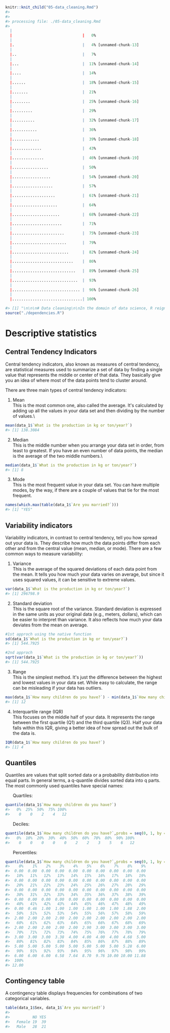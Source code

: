 
```r
knitr::knit_child("05-data_cleaning.Rmd")
#> 
#> 
#> processing file: ./05-data_cleaning.Rmd
#>   |                                       |                               |   0%  |                                       |.                              |   4% [unnamed-chunk-13]  |                                       |..                             |   7%                     |                                       |...                            |  11% [unnamed-chunk-14]  |                                       |....                           |  14%                     |                                       |......                         |  18% [unnamed-chunk-15]  |                                       |.......                        |  21%                     |                                       |........                       |  25% [unnamed-chunk-16]  |                                       |.........                      |  29%                     |                                       |..........                     |  32% [unnamed-chunk-17]  |                                       |...........                    |  36%                     |                                       |............                   |  39% [unnamed-chunk-18]  |                                       |.............                  |  43%                     |                                       |..............                 |  46% [unnamed-chunk-19]  |                                       |................               |  50%                     |                                       |.................              |  54% [unnamed-chunk-20]  |                                       |..................             |  57%                     |                                       |...................            |  61% [unnamed-chunk-21]  |                                       |....................           |  64%                     |                                       |.....................          |  68% [unnamed-chunk-22]  |                                       |......................         |  71%                     |                                       |.......................        |  75% [unnamed-chunk-23]  |                                       |........................       |  79%                     |                                       |.........................      |  82% [unnamed-chunk-24]  |                                       |...........................    |  86%                     |                                       |............................   |  89% [unnamed-chunk-25]  |                                       |.............................  |  93%                     |                                       |.............................. |  96% [unnamed-chunk-26]  |                                       |...............................| 100%                   
#> [1] "\n\n\n# Data cleaning\n\nIn the domain of data science, R reigns supreme as a tool for transforming raw data into actionable insights. \nData cleaning, a core competency of R, empowers us to clean, filter, transform, and aggregate data, paving the way for meaningful analysis. This introductory paragraph delves into the world of data manipulation and data cleaning in R, highlighting its significance and exploring the key concepts involved.\n\nThere are several methods used for data cleansing, including:\n\n## Renaming colums\n\nDuring data cleansing, column renaming plays a crucial role in organizing and clarifying the dataset. This step involves assigning meaningful and consistent names to columns, which facilitates their interpretation and subsequent use in analysis.\n\n\n```r\n#load the package\nlibrary(dplyr)\n\n#rename the variable \"Are you married?\"\ndata_1 %>%\n  dplyr::rename(marital_status=`Are you married?`)\n```\n\n\n## Handling Missing Data: \n\nMissing data, also known as missing values, is a common challenge encountered in data analysis. It refers to the absence of information for specific variables in certain observations within your dataset. To deal with missing data we have two options: impute data or remove data.\n\n&nbsp;&nbsp;&nbsp;&nbsp;&nbsp;&nbsp;2.1) Imputation\n\nwe can use imputation by mean, median or mode.\n\n&nbsp;&nbsp;&nbsp;&nbsp;&nbsp;&nbsp;&nbsp;&nbsp;- *Imputation by mean*:\n\n\n```r\n#Create a new column of number of varieties\ndata_1$number_variety <- str_sub(data_1$`How many varieties do you grow on the same plot or in the same field?`, 1, 1)\n\n#verify the type of the column\nstr(data_1$number_variety)\n\n#transform the type into number\ndata_1$number_variety <- as.integer(data_1$number_variety)\n\n#impute NA values by mean\ndata_1$number_variety[is.na(data_1$number_variety)]<-round(mean(data_1$number_variety, na.rm = TRUE))\n```\n\n\n&nbsp;&nbsp;&nbsp;&nbsp;&nbsp;&nbsp;&nbsp;&nbsp;- *Imputation by median*:\n\n\n```r\nlibrary(stringr)\n#function to extract the number of kg in the column\ndata_1$`What is the production in kg or ton/year?` <- sapply(data_1$`What is the production in kg or ton/year?`, function(x) {\n    # Extract digits using regular expression and convert to numeric\n    str_extract(x, \"\\\\d+\") %>% as.numeric()\n})\n\n#impute the column by median\ndata_1$`What is the production in kg or ton/year?`[is.na(data_1$`What is the production in kg or ton/year?`)]<-median(data_1$`What is the production in kg or ton/year?`, na.rm = TRUE)\n\n```\n\n\n&nbsp;&nbsp;&nbsp;&nbsp;&nbsp;&nbsp;&nbsp;&nbsp;- *Imputation by mode*:\n\n\n```r\ndata_1$`Where do you get your seeds?`[is.na(data_1$`Where do you get your seeds?`)] <- names(which.max(table(data_1$`Where do you get your seeds?`)))\n```\n\n&nbsp;&nbsp;&nbsp;&nbsp;&nbsp;&nbsp;2.2) Removing data\n\nThere are 2 usuals methods for deleting data when dealing with missing data: listwise and dropping variables.\n\n&nbsp;&nbsp;&nbsp;&nbsp;&nbsp;&nbsp;&nbsp;&nbsp;- *Listwise*:\n\nIn this method, all data for an observation that has one or more missing values are deleted. The analysis is run only on observations that have a complete set of data. \n\n\n```r\nna.omit(data_1)\n```\n\n\n&nbsp;&nbsp;&nbsp;&nbsp;&nbsp;&nbsp;&nbsp;&nbsp;- *Dropping variables*:\n\nIf data is missing for a large proportion of the observations, it may be best to discard the variable entirely if it is insignificant.\n\n\n```r\nsubset( data_1, select = -c(`How do you call these varieties you have?`))\n```\n\n## Handling outliers\n\nData points far from the dataset’s other points are considered outliers. The presence of outliers can pose significant problems in statistical analysis and machine learning. They can bias model parameter estimates, lead to erroneous conclusions and affect algorithm performance.\n\n\n```r\noutlier_values <- boxplot.stats(data_1$`How many children do you have?`)$out  # outlier values.\nboxplot(data_1$`How many children do you have?`, main=\"Number of children\", boxwex=0.1)\nmtext(paste(\"Outliers: \", paste(outlier_values, collapse=\", \")), cex=0.6)\n```\n\nAfter identify outliers you can handle it by either impute those outliers by a value (mean, median, mode) or use the method of capping (For missing values that lie outside the **1.5 * IQR** limits, we could cap it by replacing those observations outside the lower limit with the value of 5th percentile and those that lie above the upper limit, with the value of 95th percentile)\n\n## Removing duplicates: \\\nRemoving duplicates ensures that each data point is represented only once, leading to more accurate and consistent data for analysis.\n\n\n```r\ndata_1 <- data_1 %>% \n  dplyr::distinct()\n```\n\n## Checking data structure: \n\nChecking data types is a crucial step in data analysis because it ensures you're working with the data in the way it's intended in order to avoid errors later in the analysis.\n\n\n```r\nstr(data_1)\n```\n\nYou can change the type of your data across many functions like: as.numeric(), as.character(), as.factor() etc....if the data is not in the right type.\n\n## Handling Inconsistent Categorical Data\n\nCategorical variables may have inconsistent spellings or categories. The recode() function or manual recoding can help standardize categories.\n\n\n```r\ndata_1 <- data_1 %>%\n  dplyr::mutate(`How do you store your seed?` = dplyr::recode(`How do you store your seed?`, \"In bags\" = \"in bags\"))\n```\n\n\n## Combine dataframes\n\nSuppose the dataset combines data from different sources, we can combine differents datasets into one. When combining data from multiple sources, ensure that all data fields align correctly.\n&nbsp;&nbsp;&nbsp;&nbsp;- Combine by column\n\n\n```r\nculture1 <- data.frame(\n  Culture = c(\"wheat\", \"maize\", \"rice\"),\n  Area = c(100, 150, 120)\n)\n\nculture2 <- data.frame(\n  Culture = c(\"wheat\", \"maize\", \"rice\"),\n  Return = c(50, 60, 45)\n)\n\nculture_final1 <- cbind(culture1, culture2)\n```\n\n&nbsp;&nbsp;&nbsp;&nbsp;- combine by row\n\n\n```r\nculture3 <- data.frame(\n  Culture = c(\"wheat\", \"maize\", \"rice\"),\n  Area = c(100, 150, 120)\n)\n\nculture4 <- data.frame(\n  Culture = c(\"potato\", \"cassava\"),\n  Area = c(250, 400)\n)\n\nculture_final2 <- rbind(culture3, culture4)\n```\n\n## Data Validation\n\nData validation involves checking data against predefined rules or criteria. It ensures that data adheres to specific requirements or constraints.\n\nValidation checks can prevent incorrect or inconsistent data from entering your analysis.\n\n## Regular expressions\n\nRegular expressions (regex) are powerful tools for pattern matching and replacement in text data. The gsub() function is commonly used for global pattern substitution.\n\n\n```r\ndata_1$`How much does 1kg of tasba seed cost?` <- gsub(\"FCFA\", \"\", \n                        data_1$`How much does 1kg of tasba seed cost?`)\n```\n\n\n"
source("./dependencies.R")
```


# Descriptive statistics

## Central Tendency Indicators

Central tendency indicators, also known as measures of central tendency, are statistical measures used to summarize a set of data by finding a single value that represents the middle or center of that data. They basically give you an idea of where most of the data points tend to cluster around.

There are three main types of central tendency indicators:

1. Mean\
This is the most common one, also called the average. It's calculated by adding up all the values in your data set and then dividing by the number of values.\

```r
mean(data_1$`What is the production in kg or ton/year?`)
#> [1] 138.3084
```


2. Median\
This is the middle number when you arrange your data set in order, from least to greatest. If you have an even number of data points, the median is the average of the two middle numbers.\

```r
median(data_1$`What is the production in kg or ton/year?`)
#> [1] 8
```


3. Mode\
This is the most frequent value in your data set. You can have multiple modes, by the way, if there are a couple of values that tie for the most frequent.

```r
names(which.max(table(data_1$`Are you married?`)))
#> [1] "YES"
```


## Variability indicators

Variability indicators, in contrast to central tendency, tell you how spread out your data is. They describe how much the data points differ from each other and from the central value (mean, median, or mode).  There are a few common ways to measure variability:

1. Variance\
This is the average of the squared deviations of each data point from the mean. It tells you how much your data varies on average, but since it uses squared values, it can be sensitive to extreme values.

```r
var(data_1$`What is the production in kg or ton/year?`)
#> [1] 296798.9
```


2. Standard deviation\
This is the square root of the variance. Standard deviation is expressed in the same units as your original data (e.g., meters, dollars), which can be easier to interpret than variance. It also reflects how much your data deviates from the mean on average.

```r
#1st approch using the native function
sd(data_1$`What is the production in kg or ton/year?`)
#> [1] 544.7925

#2nd approch
sqrt(var(data_1$`What is the production in kg or ton/year?`))
#> [1] 544.7925
```


3. Range\
This is the simplest method. It's just the difference between the highest and lowest values in your data set. While easy to calculate, the range can be misleading if your data has outliers.

```r
max(data_1$`How many children do you have?`) - min(data_1$`How many children do you have?`)
#> [1] 12
```

4. Interquartile range (IQR)\
This focuses on the middle half of your data. It represents the range between the first quartile (Q1) and the third quartile (Q3). Half your data falls within this IQR, giving a better idea of how spread out the bulk of the data is.

```r
IQR(data_1$`How many children do you have?`)
#> [1] 4
```
## Quantiles

Quantiles are values that split sorted data or a probability distribution into equal parts. In general terms, a q-quantile divides sorted data into q parts. The most commonly used quantiles have special names:

&nbsp;&nbsp;&nbsp;&nbsp;&nbsp;&nbsp;Quartiles:

```r
quantile(data_1$`How many children do you have?`)
#>   0%  25%  50%  75% 100% 
#>    0    0    2    4   12
```


&nbsp;&nbsp;&nbsp;&nbsp;&nbsp;&nbsp;Deciles:

```r
quantile(data_1$`How many children do you have?`,probs = seq(0, 1, by = 0.1))
#>   0%  10%  20%  30%  40%  50%  60%  70%  80%  90% 100% 
#>    0    0    0    0    0    2    2    3    5    6   12
```

&nbsp;&nbsp;&nbsp;&nbsp;&nbsp;&nbsp;Percentiles:

```r
quantile(data_1$`How many children do you have?`,probs = seq(0, 1, by = 0.01))
#>    0%    1%    2%    3%    4%    5%    6%    7%    8%    9% 
#>  0.00  0.00  0.00  0.00  0.00  0.00  0.00  0.00  0.00  0.00 
#>   10%   11%   12%   13%   14%   15%   16%   17%   18%   19% 
#>  0.00  0.00  0.00  0.00  0.00  0.00  0.00  0.00  0.00  0.00 
#>   20%   21%   22%   23%   24%   25%   26%   27%   28%   29% 
#>  0.00  0.00  0.00  0.00  0.00  0.00  0.00  0.00  0.00  0.00 
#>   30%   31%   32%   33%   34%   35%   36%   37%   38%   39% 
#>  0.00  0.00  0.00  0.00  0.00  0.00  0.00  0.00  0.00  0.00 
#>   40%   41%   42%   43%   44%   45%   46%   47%   48%   49% 
#>  0.00  0.46  1.00  1.00  1.00  1.00  1.00  1.00  1.88  2.00 
#>   50%   51%   52%   53%   54%   55%   56%   57%   58%   59% 
#>  2.00  2.00  2.00  2.00  2.00  2.00  2.00  2.00  2.00  2.00 
#>   60%   61%   62%   63%   64%   65%   66%   67%   68%   69% 
#>  2.00  2.00  2.00  2.00  2.00  2.90  3.00  3.00  3.00  3.00 
#>   70%   71%   72%   73%   74%   75%   76%   77%   78%   79% 
#>  3.00  3.00  3.00  3.38  4.00  4.00  4.00  4.00  4.68  5.00 
#>   80%   81%   82%   83%   84%   85%   86%   87%   88%   89% 
#>  5.00  5.00  5.00  5.00  5.00  5.00  5.00  5.00  5.28  6.00 
#>   90%   91%   92%   93%   94%   95%   96%   97%   98%   99% 
#>  6.00  6.00  6.00  6.58  7.64  8.70  9.76 10.00 10.00 11.88 
#>  100% 
#> 12.00
```
## Contingency table 

A contingency table displays frequencies for combinations of two categorical variables. 

```r
table(data_1$Sex, data_1$`Are you married?`)
#>         
#>          NO YES
#>   Female 19  39
#>   Male   28  21
```

